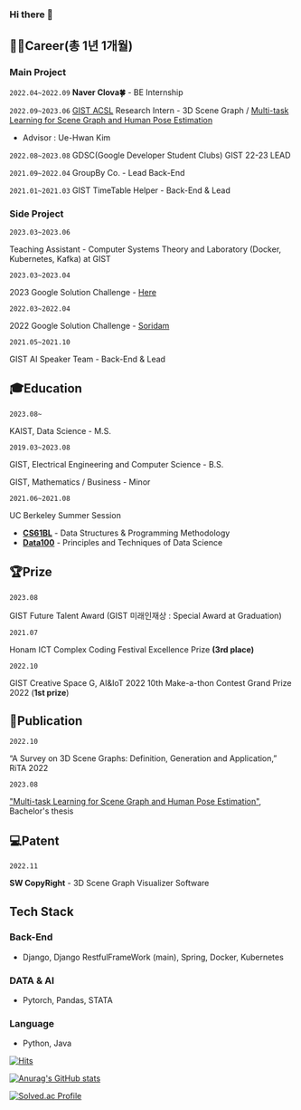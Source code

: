 ### Hi there 👋

<!--
**jclee0109/jclee0109** is a ✨ _special_ ✨ repository because its `README.md` (this file) appears on your GitHub profile.

Here are some ideas to get you started:

- 🔭 I’m currently working on ...
- 🌱 I’m currently learning ...
- 👯 I’m looking to collaborate on ...
- 🤔 I’m looking for help with ...
- 💬 Ask me about ...
- 📫 How to reach me: ...
- 😄 Pronouns: ...
- ⚡ Fun fact: ...
-->

## 👨‍💻Career(총 1년 1개월)

### Main Project

`2022.04~2022.09` 
**Naver Clova🍀** - BE Internship

`2022.09~2023.06` 
[GIST ACSL](https://uehwan.github.io/) Research Intern - 3D Scene Graph / [Multi-task Learning for Scene Graph and Human Pose Estimation](https://drive.google.com/file/d/1zT8iAhl9nD8gbxqDnlr8HfE9hkQEZq-o/view?usp=sharing)
- Advisor : Ue-Hwan Kim

`2022.08~2023.08`
GDSC(Google Developer Student Clubs) GIST 22-23 LEAD

`2021.09~2022.04` 
GroupBy Co. - Lead Back-End

`2021.01~2021.03` 
GIST TimeTable Helper - Back-End & Lead


### Side Project

`2023.03~2023.06`

Teaching Assistant - Computer Systems Theory and Laboratory (Docker, Kubernetes, Kafka) at GIST

`2023.03~2023.04`

2023 Google Solution Challenge - [Here](https://www.youtube.com/watch?v=fGFpgem5E2Q)

`2022.03~2022.04`

2022 Google Solution Challenge - [Soridam](https://m.youtube.com/watch?v=LrO6cmoMTF4&feature=youtu.be)

`2021.05~2021.10` 

GIST AI Speaker Team - Back-End & Lead


## 🎓Education

`2023.08~`

KAIST, Data Science - M.S.

`2019.03~2023.08`

GIST, Electrical Engineering and Computer Science - B.S.

GIST, Mathematics / Business - Minor

`2021.06~2021.08`

UC Berkeley Summer Session

- **[CS61BL](https://cs61bl.org/su21/)** - Data Structures & Programming Methodology
- **[Data100](https://ds100.org/su21/)** - Principles and Techniques of Data Science


## 🏆Prize
`2023.08`

GIST Future Talent Award (GIST 미래인재상 : Special Award at Graduation) 

`2021.07`

Honam ICT Complex Coding Festival Excellence Prize **(3rd place)** 

`2022.10`

GIST Creative Space G, AI&IoT 2022 10th Make-a-thon Contest Grand Prize 2022 (**1st prize**)


## 📃Publication

`2022.10`

“A Survey on 3D Scene Graphs: Definition, Generation and Application,” RiTA 2022

`2023.08`

["Multi-task Learning for Scene Graph and Human Pose Estimation"](https://drive.google.com/file/d/1zT8iAhl9nD8gbxqDnlr8HfE9hkQEZq-o/view?usp=sharing), 
Bachelor's thesis


## 💻Patent

`2022.11`

**SW CopyRight** - 3D Scene Graph Visualizer Software


## Tech Stack
### Back-End
  - Django, Django RestfulFrameWork (main), Spring, Docker, Kubernetes

### DATA & AI
- Pytorch, Pandas, STATA

### Language
- Python, Java

[![Hits](https://hits.seeyoufarm.com/api/count/incr/badge.svg?url=https%3A%2F%2Fgithub.com%2Fjclee0109&count_bg=%2322963D&title_bg=%23DD1717&icon=&icon_color=%23E7E7E7&title=hits&edge_flat=false)](https://hits.seeyoufarm.com)

[![Anurag's GitHub stats](https://github-readme-stats.vercel.app/api?username=jclee0109&count_private=true&show_icons=true&theme=tokyonight)](https://github.com/anuraghazra/github-readme-stats)

[![Solved.ac Profile](http://mazassumnida.wtf/api/v2/generate_badge?boj=ljc2401)](https://solved.ac/ljc2401/)


